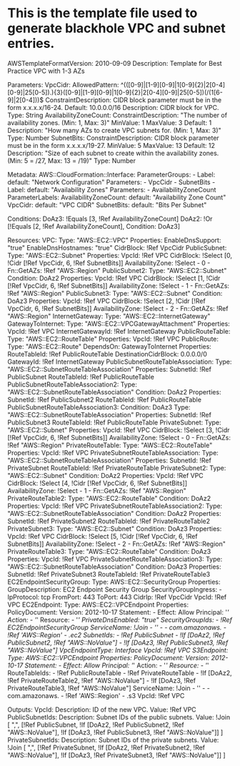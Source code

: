 # This is the template file used to generate blackhole VPC and subnet entries.
AWSTemplateFormatVersion: 2010-09-09
Description: Template for Best Practice VPC with 1-3 AZs

Parameters:
  VpcCidr:
    AllowedPattern: ^(([0-9]|[1-9][0-9]|1[0-9]{2}|2[0-4][0-9]|25[0-5])\.){3}([0-9]|[1-9][0-9]|1[0-9]{2}|2[0-4][0-9]|25[0-5])(\/(1[6-9]|2[0-4]))$
    ConstraintDescription: CIDR block parameter must be in the form x.x.x.x/16-24.
    Default: 10.0.0.0/16
    Description: CIDR block for VPC.
    Type: String
  AvailabilityZoneCount:
    ConstraintDescription: "The number of availability zones. (Min: 1, Max: 3)"
    MinValue: 1
    MaxValue: 3
    Default: 1
    Description: "How many AZs to create VPC subnets for. (Min: 1, Max: 3)"
    Type: Number
  SubnetBits:
    ConstraintDescription: CIDR block parameter must be in the form x.x.x.x/19-27.
    MinValue: 5
    MaxValue: 13
    Default: 12
    Description: "Size of each subnet to create within the availability zones. (Min: 5 = /27, Max: 13 = /19)"
    Type: Number

Metadata:
  AWS::CloudFormation::Interface:
    ParameterGroups:
    - Label:
        default: "Network Configuration"
      Parameters:
      - VpcCidr
      - SubnetBits
    - Label:
        default: "Availability Zones"
      Parameters:
      - AvailabilityZoneCount
    ParameterLabels:
      AvailabilityZoneCount:
        default: "Availability Zone Count"
      VpcCidr:
        default: "VPC CIDR"
      SubnetBits:
        default: "Bits Per Subnet"

Conditions:
  DoAz3: !Equals [3, !Ref AvailabilityZoneCount]
  DoAz2: !Or [!Equals [2, !Ref AvailabilityZoneCount], Condition: DoAz3]

Resources:
  VPC:
    Type: "AWS::EC2::VPC"
    Properties:
      EnableDnsSupport: "true"
      EnableDnsHostnames: "true"
      CidrBlock: !Ref VpcCidr
  PublicSubnet:
    Type: "AWS::EC2::Subnet"
    Properties:
      VpcId: !Ref VPC
      CidrBlock: !Select [0, !Cidr [!Ref VpcCidr, 6, !Ref SubnetBits]]
      AvailabilityZone: !Select
      - 0
      - Fn::GetAZs: !Ref "AWS::Region"
  PublicSubnet2:
    Type: "AWS::EC2::Subnet"
    Condition: DoAz2
    Properties:
      VpcId: !Ref VPC
      CidrBlock: !Select [1, !Cidr [!Ref VpcCidr, 6, !Ref SubnetBits]]
      AvailabilityZone: !Select
      - 1
      - Fn::GetAZs: !Ref "AWS::Region"
  PublicSubnet3:
    Type: "AWS::EC2::Subnet"
    Condition: DoAz3
    Properties:
      VpcId: !Ref VPC
      CidrBlock: !Select [2, !Cidr [!Ref VpcCidr, 6, !Ref SubnetBits]]
      AvailabilityZone: !Select
      - 2
      - Fn::GetAZs: !Ref "AWS::Region"
  InternetGateway:
    Type: "AWS::EC2::InternetGateway"
  GatewayToInternet:
    Type: "AWS::EC2::VPCGatewayAttachment"
    Properties:
      VpcId: !Ref VPC
      InternetGatewayId: !Ref InternetGateway
  PublicRouteTable:
    Type: "AWS::EC2::RouteTable"
    Properties:
      VpcId: !Ref VPC
  PublicRoute:
    Type: "AWS::EC2::Route"
    DependsOn: GatewayToInternet
    Properties:
      RouteTableId: !Ref PublicRouteTable
      DestinationCidrBlock: 0.0.0.0/0
      GatewayId: !Ref InternetGateway
  PublicSubnetRouteTableAssociation:
    Type: "AWS::EC2::SubnetRouteTableAssociation"
    Properties:
      SubnetId: !Ref PublicSubnet
      RouteTableId: !Ref PublicRouteTable
  PublicSubnetRouteTableAssociation2:
    Type: "AWS::EC2::SubnetRouteTableAssociation"
    Condition: DoAz2
    Properties:
      SubnetId: !Ref PublicSubnet2
      RouteTableId: !Ref PublicRouteTable
  PublicSubnetRouteTableAssociation3:
    Condition: DoAz3
    Type: "AWS::EC2::SubnetRouteTableAssociation"
    Properties:
      SubnetId: !Ref PublicSubnet3
      RouteTableId: !Ref PublicRouteTable
  PrivateSubnet:
    Type: "AWS::EC2::Subnet"
    Properties:
      VpcId: !Ref VPC
      CidrBlock: !Select [3, !Cidr [!Ref VpcCidr, 6, !Ref SubnetBits]]
      AvailabilityZone: !Select
      - 0
      - Fn::GetAZs: !Ref "AWS::Region"
  PrivateRouteTable:
    Type: "AWS::EC2::RouteTable"
    Properties:
      VpcId: !Ref VPC
  PrivateSubnetRouteTableAssociation:
    Type: "AWS::EC2::SubnetRouteTableAssociation"
    Properties:
      SubnetId: !Ref PrivateSubnet
      RouteTableId: !Ref PrivateRouteTable
  PrivateSubnet2:
    Type: "AWS::EC2::Subnet"
    Condition: DoAz2
    Properties:
      VpcId: !Ref VPC
      CidrBlock: !Select [4, !Cidr [!Ref VpcCidr, 6, !Ref SubnetBits]]
      AvailabilityZone: !Select
      - 1
      - Fn::GetAZs: !Ref "AWS::Region"
  PrivateRouteTable2:
    Type: "AWS::EC2::RouteTable"
    Condition: DoAz2
    Properties:
      VpcId: !Ref VPC
  PrivateSubnetRouteTableAssociation2:
    Type: "AWS::EC2::SubnetRouteTableAssociation"
    Condition: DoAz2
    Properties:
      SubnetId: !Ref PrivateSubnet2
      RouteTableId: !Ref PrivateRouteTable2
  PrivateSubnet3:
    Type: "AWS::EC2::Subnet"
    Condition: DoAz3
    Properties:
      VpcId: !Ref VPC
      CidrBlock: !Select [5, !Cidr [!Ref VpcCidr, 6, !Ref SubnetBits]]
      AvailabilityZone: !Select
      - 2
      - Fn::GetAZs: !Ref "AWS::Region"
  PrivateRouteTable3:
    Type: "AWS::EC2::RouteTable"
    Condition: DoAz3
    Properties:
      VpcId: !Ref VPC
  PrivateSubnetRouteTableAssociation3:
    Type: "AWS::EC2::SubnetRouteTableAssociation"
    Condition: DoAz3
    Properties:
      SubnetId: !Ref PrivateSubnet3
      RouteTableId: !Ref PrivateRouteTable3
  EC2EndpointSecurityGroup:
    Type: AWS::EC2::SecurityGroup
    Properties:
      GroupDescription: EC2 Endpoint Security Group
      SecurityGroupIngress:
      - IpProtocol: tcp
        FromPort: 443
        ToPort: 443
        CidrIp: !Ref VpcCidr
      VpcId: !Ref VPC
  EC2Endpoint:
    Type: AWS::EC2::VPCEndpoint
    Properties:
      PolicyDocument:
        Version: 2012-10-17
        Statement:
        - Effect: Allow
          Principal: '*'
          Action:
          - '*'
          Resource:
          - '*'
      PrivateDnsEnabled: "true"
      SecurityGroupIds:
      - !Ref EC2EndpointSecurityGroup
      ServiceName: !Join
      - ''
      - - com.amazonaws.
        - !Ref 'AWS::Region'
        - .ec2
      SubnetIds:
      - !Ref PublicSubnet
      - !If [DoAz2, !Ref PublicSubnet2, !Ref "AWS::NoValue"]
      - !If [DoAz3, !Ref PublicSubnet3, !Ref "AWS::NoValue"]
      VpcEndpointType: Interface
      VpcId: !Ref VPC
  S3Endpoint:
    Type: AWS::EC2::VPCEndpoint
    Properties:
      PolicyDocument:
        Version: 2012-10-17
        Statement:
        - Effect: Allow
          Principal: '*'
          Action:
          - '*'
          Resource:
          - '*'
      RouteTableIds:
      - !Ref PublicRouteTable
      - !Ref PrivateRouteTable
      - !If [DoAz2, !Ref PrivateRouteTable2, !Ref "AWS::NoValue"]
      - !If [DoAz3, !Ref PrivateRouteTable3, !Ref "AWS::NoValue"]
      ServiceName: !Join
      - ''
      - - com.amazonaws.
        - !Ref 'AWS::Region'
        - .s3
      VpcId: !Ref VPC

Outputs:
  VpcId:
    Description: ID of the new VPC.
    Value: !Ref VPC
  PublicSubnetIds:
    Description: Subnet IDs of the public subnets.
    Value:
      !Join [
        ",",
        [!Ref PublicSubnet, !If [DoAz2, !Ref PublicSubnet2, !Ref "AWS::NoValue"], !If [DoAz3, !Ref PublicSubnet3, !Ref "AWS::NoValue"]]
      ]
  PrivateSubnetIds:
    Description: Subnet IDs of the private subnets.
    Value:
      !Join [
        ",",
        [!Ref PrivateSubnet, !If [DoAz2, !Ref PrivateSubnet2, !Ref "AWS::NoValue"], !If [DoAz3, !Ref PrivateSubnet3, !Ref "AWS::NoValue"]]
      ]
